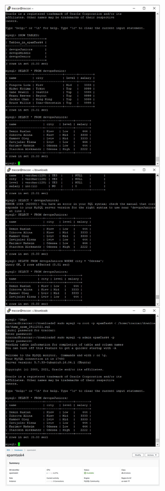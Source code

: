 ![Image1](https://github.com/VasilyevMS/DevOps_online_Kharkiv_2021Q4/blob/main/m4/task4.1/db_select.jpg)
![Image2](https://github.com/VasilyevMS/DevOps_online_Kharkiv_2021Q4/blob/main/m4/task4.1/db_delete_string.jpg)
![Image3](https://github.com/VasilyevMS/DevOps_online_Kharkiv_2021Q4/blob/main/m4/task4.1/db_restore.jpg)
![Image4](https://github.com/VasilyevMS/DevOps_online_Kharkiv_2021Q4/blob/main/m4/task4.1/aws_db.jpg)